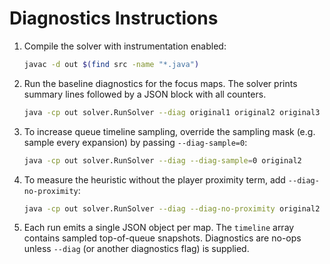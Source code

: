 # Diagnostics Instructions

1. Compile the solver with instrumentation enabled:
   ```bash
   javac -d out $(find src -name "*.java")
   ```
2. Run the baseline diagnostics for the focus maps. The solver prints summary lines
   followed by a JSON block with all counters.
   ```bash
   java -cp out solver.RunSolver --diag original1 original2 original3 fiveboxes3
   ```
3. To increase queue timeline sampling, override the sampling mask (e.g. sample every
   expansion) by passing `--diag-sample=0`:
   ```bash
   java -cp out solver.RunSolver --diag --diag-sample=0 original2
   ```
4. To measure the heuristic without the player proximity term, add
   `--diag-no-proximity`:
   ```bash
   java -cp out solver.RunSolver --diag --diag-no-proximity original2
   ```
5. Each run emits a single JSON object per map. The `timeline` array contains sampled
   top-of-queue snapshots. Diagnostics are no-ops unless `--diag` (or another
   diagnostics flag) is supplied.
